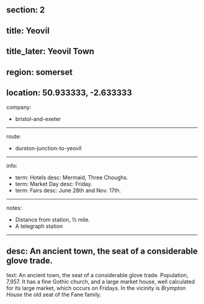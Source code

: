﻿section: 2
----
title: Yeovil
----
title_later: Yeovil Town
----
region: somerset
----
location: 50.933333, -2.633333
----
company:
- bristol-and-exeter
----
route:
- durston-junction-to-yeovil
----
info:
- term: Hotels
  desc: Mermaid, Three Choughs.
- term: Market Day
  desc: Friday.
- term: Fairs
  desc: June 28th and Nov. 17th.
----
notes:
- Distance from station, ½ mile.
- A telegraph station
----
desc: An ancient town, the seat of a considerable glove trade.
----
text: An ancient town, the seat of a considerable glove trade. Population, 7,957. It has a fine Gothic church, and a large market house, well calculated for its large market, which occurs on Fridays. In the vicinity is *Brympton House* the old seat of the Fane family.
